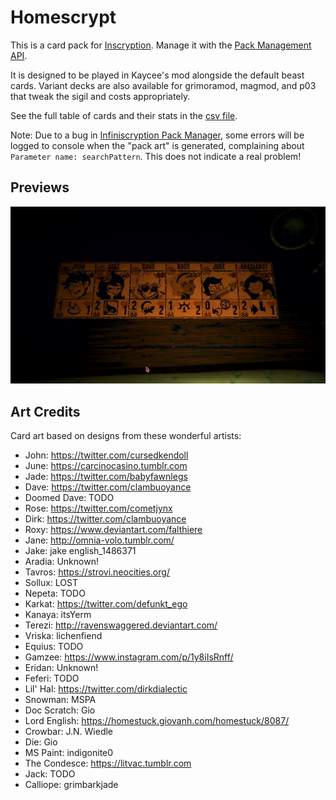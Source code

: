 # Homescrypt

This is a card pack for [Inscryption](https://store.steampowered.com/app/1092790/Inscryption/). 
Manage it with the [Pack Management API](https://inscryption.thunderstore.io/package/Infiniscryption/Pack_Management_API/).

It is designed to be played in Kaycee's mod alongside the default beast cards. Variant decks are also available for grimoramod, magmod, and p03 that tweak the sigil and costs appropriately. 

See the full table of cards and their stats in the [csv file](./HS_cards.csv).

Note: Due to a bug in [Infiniscryption Pack Manager](https://github.com/divisionbyz0rro/Infiniscryption), some errors will be logged to console when the "pack art" is generated, complaining about `Parameter name: searchPattern`. This does not indicate a real problem!

## Previews

![](./readmeassets/20240219010539_1.jpg)

## Art Credits

Card art based on designs from these wonderful artists:

- John: <https://twitter.com/cursedkendoll>
- June: <https://carcinocasino.tumblr.com>
- Jade: <https://twitter.com/babyfawnlegs>
- Dave: <https://twitter.com/clambuoyance>
- Doomed Dave: TODO
- Rose: <https://twitter.com/cometjynx>
- Dirk: <https://twitter.com/clambuoyance>
- Roxy: https://www.deviantart.com/falthiere
- Jane: <http://omnia-volo.tumblr.com/>
- Jake: jake english_1486371
- Aradia: Unknown!
- Tavros: <https://strovi.neocities.org/>
- Sollux: LOST
- Nepeta: TODO
- Karkat: <https://twitter.com/defunkt_ego>
- Kanaya: itsYerm
- Terezi: <http://ravenswaggered.deviantart.com/>
- Vriska: lichenfiend
- Equius: TODO
- Gamzee: <https://www.instagram.com/p/1y8iIsRnff/>
- Eridan: Unknown!
- Feferi: TODO
- Lil' Hal: <https://twitter.com/dirkdialectic>
- Snowman: MSPA
- Doc Scratch: Gio
- Lord English: <https://homestuck.giovanh.com/homestuck/8087/>
- Crowbar: J.N. Wiedle
- Die: Gio
- MS Paint: indigonite0
- The Condesce: <https://litvac.tumblr.com>
- Jack: TODO
- Calliope: grimbarkjade
